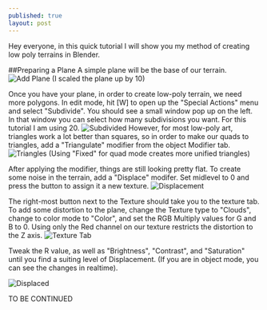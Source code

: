 ```yaml
---
published: true
layout: post
---
```



Hey everyone, in this quick tutorial I will show you my method of creating low poly terrains in Blender.

<!--excerpt-->

##Preparing a Plane
A simple plane will be the base of our terrain.
![Add Plane](http://i.imgur.com/r1j0arW.png)
(I scaled the plane up by 10)

Once you have your plane, in order to create low-poly terrain, we need more polygons. In edit mode, hit [W] to open up the "Special Actions" menu and select "Subdivide". You should see a small window pop up on the left. In that window you can select how many subdivisions you want. For this tutorial I am using 20.
![Subdivided](http://i.imgur.com/tYcPl1G.png)
However, for most low-poly art, triangles work a lot better than squares, so in order to make our quads to triangles, add a "Triangulate" modifier from the object Modifier tab.
![Triangles](http://i.imgur.com/HdXC86L.png)
(Using "Fixed" for quad mode creates more unified triangles)

After applying the modifier, things are still looking pretty flat. To create some noise in the terrain, add a "Displace" modifer. Set midlevel to 0 and press the button to assign it a new texture.
![Displacement](http://i.imgur.com/GAzd0xl.png)

The right-most button next to the Texture should take you to the texture tab.
To add some distortion to the plane, change the Texture type to "Clouds", change to color mode to "Color", and set the RGB Multiply values for G and B to 0. Using only the Red channel on our texture restricts the distortion to the Z axis.
![Texture Tab](http://i.imgur.com/YRd2bfa.png)

Tweak the R value, as well as "Brightness", "Contrast", and "Saturation" until you find a suiting level of Displacement. (If you are in object mode, you can see the changes in realtime).

![Displaced](http://i.imgur.com/LW9dlue.png)


TO BE CONTINUED